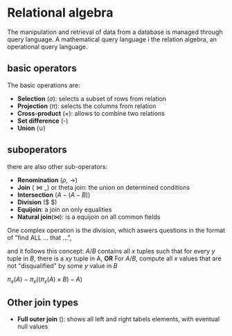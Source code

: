 # Relational algebra
The manipulation and retrieval of data from a database is managed through query language. A mathematical query language i the relation algebra, an operational query language.

## basic operators
The basic operations are:
- **Selection** ($\sigma$): selects a subset of rows from relation
- **Projection** ($\pi$): selects the columns from relation
- **Cross-product** ($\times$): allows to combine two relations
- **Set difference** (-)
- **Union** ($\cup$)

## suboperators
there are also other sub-operators:
- **Renomination** ($\rho$, $\rightarrow$)
- **Join** ($\Join \_$) or theta join: the union on determined conditions
- **Intersection** ($A-(A-B)$)
- **Division** ($ $)
- **Equijoin**: a join on only equalities
- **Natural join**($\Join$): is a equijoin on all common fields

One complex operation is the division, which aswers questions in the format of "find ALL ... that ...",

and it follows this concept:
$A/B$ contains all $x$ tuples such that for every $y$ tuple in $B$, there is a $xy$ tuple in A, **OR** For $A/B$, compute all $x$ values that are not "disqualified" by some $y$ value in $B$

$\pi_{x}(A)\ -\ \pi_{x}((\pi_{x}(A)\times B)-A)$

## Other join types

- **Full outer join** (): shows all left and right tabels elements, with eventual null values
